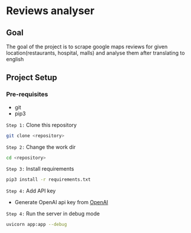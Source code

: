 # Reviews analyser

## Goal

The goal of the project is to scrape google maps reviews for given location(restaurants, hospital, malls) and analyse them after translating to english

## Project Setup

### Pre-requisites

- git
- pip3

`Step 1:` Clone this repository

```bash
git clone <repository>
```

`Step 2:` Change the work dir

```bash
cd <repository>
```

`Step 3:` Install requirements

```bash
pip3 install -r requirements.txt
```

`Step 4:` Add API key

- Generate OpenAI api key from [OpenAI](https://openai.com/api/)

`Step 4:` Run the server in debug mode

```bash
uvicorn app:app --debug
```
